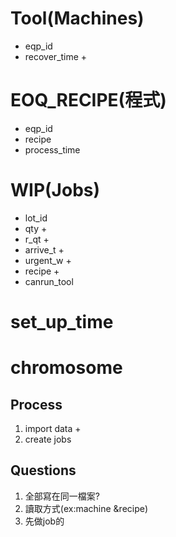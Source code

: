 # Tool(Machines)
- eqp_id
- recover_time +

# EOQ_RECIPE(程式)
- eqp_id
- recipe
- process_time

# WIP(Jobs)
- lot_id
- qty +
- r_qt +
- arrive_t +
- urgent_w +
- recipe +
- canrun_tool


# set_up_time

# chromosome

## Process
1. import data
    + 
2. create jobs

## Questions
1. 全部寫在同一檔案?
2. 讀取方式(ex:machine &recipe)
3. 先做job的